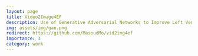 ```yaml
---
layout: page
title: Video2Image4EF
description: Use of Generative Adversarial Networks to Improve Left Ventricular Ejection Fraction Estimation from Echocardiogram Cine Series
img: assets/img/gan.png
redirect: https://github.com/MasoudMo/vid2img4ef
importance: 3
category: work
---
```


